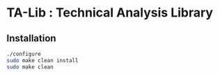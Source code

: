 # TA-Lib : Technical Analysis Library

## Installation
```bash
./configure
sudo make clean install
sudo make clean
```


